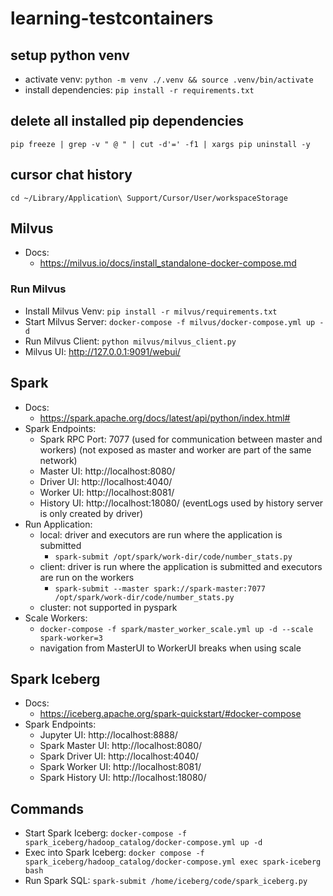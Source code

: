 # learning-testcontainers

## setup python venv
* activate venv: `python -m venv ./.venv && source .venv/bin/activate`
* install dependencies: `pip install -r requirements.txt`

## delete all installed pip dependencies
`pip freeze | grep -v " @ " | cut -d'=' -f1 | xargs pip uninstall -y`

## cursor chat history
`cd ~/Library/Application\ Support/Cursor/User/workspaceStorage`

## Milvus
* Docs:
  * https://milvus.io/docs/install_standalone-docker-compose.md
### Run Milvus
* Install Milvus Venv: `pip install -r milvus/requirements.txt`
* Start Milvus Server: `docker-compose -f milvus/docker-compose.yml up -d`
* Run Milvus Client: `python milvus/milvus_client.py`
* Milvus UI: http://127.0.0.1:9091/webui/

## Spark
* Docs:
  * https://spark.apache.org/docs/latest/api/python/index.html#
* Spark Endpoints:
  * Spark RPC Port: 7077 (used for communication between master and workers) (not exposed as master and worker are part of the same network)
  * Master UI: http://localhost:8080/
  * Driver UI: http://localhost:4040/
  * Worker UI: http://localhost:8081/
  * History UI: http://localhost:18080/ (eventLogs used by history server is only created by driver)
* Run Application:
  * local: driver and executors are run where the application is submitted
    * `spark-submit /opt/spark/work-dir/code/number_stats.py`
  * client: driver is run where the application is submitted and executors are run on the workers
    * `spark-submit --master spark://spark-master:7077 /opt/spark/work-dir/code/number_stats.py`
  * cluster: not supported in pyspark
* Scale Workers:
  * `docker-compose -f spark/master_worker_scale.yml up -d --scale spark-worker=3`
  * navigation from MasterUI to WorkerUI breaks when using scale

## Spark Iceberg
* Docs:
  * https://iceberg.apache.org/spark-quickstart/#docker-compose
* Spark Endpoints:
  * Jupyter UI: http://localhost:8888/
  * Spark Master UI: http://localhost:8080/
  * Spark Driver UI: http://localhost:4040/
  * Spark Worker UI: http://localhost:8081/
  * Spark History UI: http://localhost:18080/
## Commands
* Start Spark Iceberg: `docker-compose -f spark_iceberg/hadoop_catalog/docker-compose.yml up -d`
* Exec into Spark Iceberg: `docker compose -f spark_iceberg/hadoop_catalog/docker-compose.yml exec spark-iceberg bash`
* Run Spark SQL: `spark-submit /home/iceberg/code/spark_iceberg.py`
